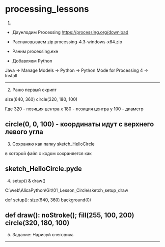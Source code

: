 # processing_lessons

1.
- Даунлодим Processing
https://processing.org/download

-  Распаковываем zip
processing-4.3-windows-x64.zip

- Раним processing.exe

- Добавляем Python

Java -> Manage Models -> Python
-> Python Mode for Processing 4 -> Install

--------------------------------------
2. Раню первый скрипт

size(640, 360)
circle(320, 180, 100)

Где 320 - позиция центра x
    180 - позиция центра y
	100 - диаметр
	
circle(0, 0, 100) - координаты идут с верхнего левого угла	
---------------------------------------
3. Сохраняю как папку 
sketch_HelloCircle

в которой файл с кодом сохраняется как

sketch_HelloCircle.pyde
-----------------------------------------
4. setup() & draw()

C:\web\AlicaPython\Git\01_Lesson_Circle\sketch_setup_draw

def setup():
  size(640, 360)
  background(0)


def draw():
  noStroke();
  fill(255, 100, 200)
  circle(320, 180, 100)
------------------------------------------
5. Задание: 
Нарисуй снеговика
------------------------------------------
  
 








